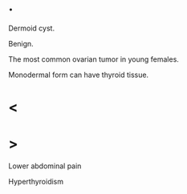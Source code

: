 # .

Dermoid cyst.

Benign.

The most common ovarian tumor in young females.

Monodermal form can have thyroid tissue.

# <

# >

Lower abdominal pain

Hyperthyroidism
